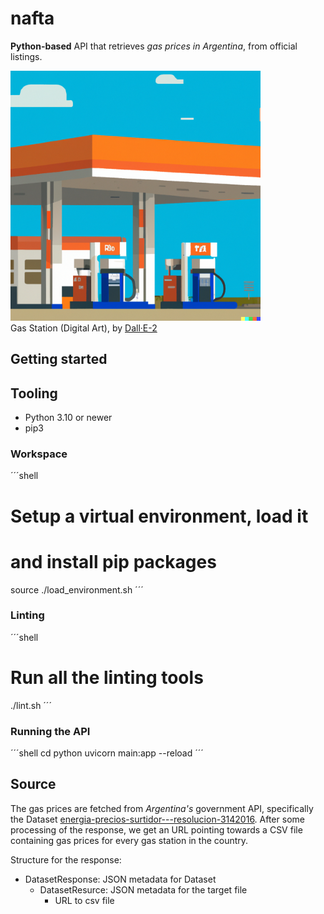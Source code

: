 # nafta

**Python-based** API that retrieves *gas prices in Argentina*, from official listings.

<p align="left">
  <img src="./images/GasStation-Dall-e-2.png" width="400" title="Gas Station, Digital Art, by Dall·E-2">
  <br/>
  <span>Gas Station (Digital Art), by </span><a href="https://openai.com/product/dall-e-2">Dall·E-2</a>
</p>

## Getting started

## Tooling

- Python 3.10 or newer
- pip3

### Workspace

´´´shell
# Setup a virtual environment, load it 
# and install pip packages
source ./load_environment.sh
´´´

### Linting

´´´shell
# Run all the linting tools
./lint.sh
´´´

### Running the API

´´´shell
cd python
uvicorn main:app --reload
´´´

## Source

The gas prices are fetched from *Argentina's* government API, specifically the Dataset [energia-precios-surtidor---resolucion-3142016](https://datos.gob.ar/dataset/energia-precios-surtidor---resolucion-3142016). After some processing of the response, we get an URL pointing towards a CSV file containing gas prices for every gas station in the country.

Structure for the response:

- DatasetResponse: JSON metadata for Dataset
  - DatasetResurce: JSON metadata for the target file
    - URL to csv file
